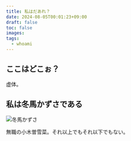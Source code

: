 ```yaml
---
title: 私はだあれ？
date: 2024-08-05T00:01:23+09:00
draft: false
toc: false
images:
tags:
  - whoami
---
```


## ここはどこぉ？
虚体。


## 私は冬馬かずさである

![冬馬かずさ](/images/kaz007110.png)


無職の小木曽雪菜。それ以上でもそれ以下でもない。
